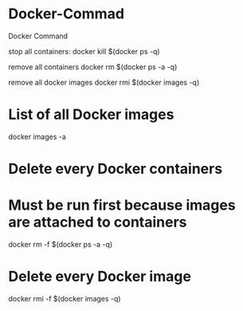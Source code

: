 # Docker-Commad
Docker Command


stop all containers:
docker kill $(docker ps -q)

remove all containers
docker rm $(docker ps -a -q)

remove all docker images
docker rmi $(docker images -q)

# List of all Docker images
docker images -a

# Delete every Docker containers
# Must be run first because images are attached to containers
docker rm -f $(docker ps -a -q)

# Delete every Docker image
docker rmi -f $(docker images -q)
